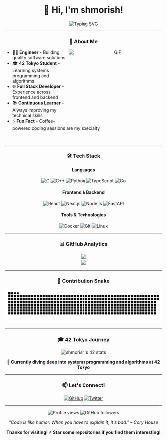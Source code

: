 <div align="center">

# 👋 Hi, I'm shmorish!

<img src="https://readme-typing-svg.demolab.com?font=Inter&weight=600&size=28&duration=3000&pause=1000&center=true&vCenter=true&random=false&width=600&height=60&lines=Full+Stack+Developer;42+Tokyo+Student" alt="Typing SVG" />

---

### 🌟 About Me

<img align="right" alt="GIF" src="https://raw.githubusercontent.com/abhisheknaiidu/abhisheknaiidu/master/code.gif" width="300" height="225" />

<div align="left">

- 👨‍💻 **Engineer** - Building quality software solutions
- 🎓 **42 Tokyo Student** - Learning systems programming and algorithms
- 🌐 **Full Stack Developer** - Experience across frontend and backend
- 📚 **Continuous Learner** - Always improving my technical skills
- ⚡ **Fun Fact** - Coffee-powered coding sessions are my specialty

</div>

<br clear="both"/>

---

### 🛠️ Tech Stack

#### Languages
<p align="center">
  <img src="https://img.shields.io/badge/C-00599C?style=for-the-badge&logo=c&logoColor=white" alt="C"/>
  <img src="https://img.shields.io/badge/C++-00599C?style=for-the-badge&logo=c%2B%2B&logoColor=white" alt="C++"/>
  <img src="https://img.shields.io/badge/Python-3776AB?style=for-the-badge&logo=python&logoColor=white" alt="Python"/>
  <img src="https://img.shields.io/badge/TypeScript-007ACC?style=for-the-badge&logo=typescript&logoColor=white" alt="TypeScript"/>
  <img src="https://img.shields.io/badge/Go-00ADD8?style=for-the-badge&logo=go&logoColor=white" alt="Go"/>
</p>

#### Frontend & Backend
<p align="center">
  <img src="https://img.shields.io/badge/React-20232A?style=for-the-badge&logo=react&logoColor=61DAFB" alt="React"/>
  <img src="https://img.shields.io/badge/Next.js-000000?style=for-the-badge&logo=next.js&logoColor=white" alt="Next.js"/>
  <img src="https://img.shields.io/badge/Node.js-43853D?style=for-the-badge&logo=node.js&logoColor=white" alt="Node.js"/>
  <img src="https://img.shields.io/badge/FastAPI-005571?style=for-the-badge&logo=fastapi&logoColor=white" alt="FastAPI"/>
</p>

#### Tools & Technologies
<p align="center">
  <img src="https://img.shields.io/badge/Docker-2496ED?style=for-the-badge&logo=docker&logoColor=white" alt="Docker"/>
  <img src="https://img.shields.io/badge/Git-F05032?style=for-the-badge&logo=git&logoColor=white" alt="Git"/>
  <img src="https://img.shields.io/badge/Linux-FCC624?style=for-the-badge&logo=linux&logoColor=black" alt="Linux"/>
</p>

---

### 📊 GitHub Analytics

<div align="center">
  <img src="https://github-readme-streak-stats.herokuapp.com/?user=shmorish&theme=dark&hide_border=true" width="800px">
</div>

<div align="center">
  <img src="https://github-readme-activity-graph.vercel.app/graph?username=shmorish&theme=github-compact&hide_border=true" width="800px">
</div>

---

### 🐍 Contribution Snake

<div align="center">
  <img alt="snake eating my contributions" src="https://raw.githubusercontent.com/shmorish/shmorish/output/github-contribution-grid-snake-dark.svg" />
</div>

---

### 🎓 42 Tokyo Journey

<div align="center">
  <img src="https://badge.mediaplus.ma/darkblue/shmorish?1337Badge=off&UM6P=off" alt="shmorish's 42 stats" width="400px"/>
</div>

<p align="center">
  <strong>🚀 Currently diving deep into systems programming and algorithms at 42 Tokyo</strong>
</p>

---

### 📫 Let's Connect!

<div align="center">
  
[![GitHub](https://img.shields.io/badge/GitHub-100000?style=for-the-badge&logo=github&logoColor=white)](https://github.com/shmorish)
[![Twitter](https://img.shields.io/badge/Twitter-1DA1F2?style=for-the-badge&logo=twitter&logoColor=white)](https://twitter.com/shmorish)

</div>

---

<div align="center">
  <img src="https://komarev.com/ghpvc/?username=shmorish&style=for-the-badge&color=brightgreen" alt="Profile views"/>
  <img src="https://img.shields.io/github/followers/shmorish?label=Followers&style=for-the-badge&color=blue&logo=github" alt="GitHub followers"/>
</div>

<div align="center">
  
*"Code is like humor. When you have to explain it, it's bad." – Cory House*

**Thanks for visiting! ⭐ Star some repositories if you find them interesting!**

</div>

</div>